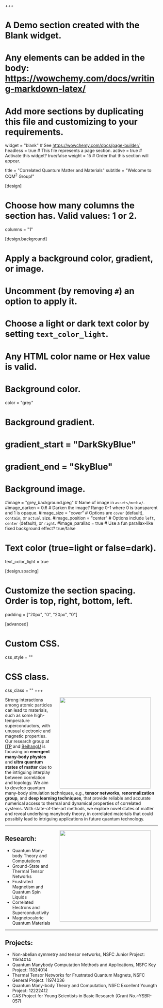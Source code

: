 +++
# A Demo section created with the Blank widget.
# Any elements can be added in the body: https://wowchemy.com/docs/writing-markdown-latex/
# Add more sections by duplicating this file and customizing to your requirements.

widget = "blank"  # See https://wowchemy.com/docs/page-builder/
headless = true  # This file represents a page section.
active = true  # Activate this widget? true/false
weight = 15  # Order that this section will appear.

title = "Correlated Quantum Matter and Materials"
subtitle = "Welcome to CQM<sup>2</sup> Group!"

[design]
  # Choose how many columns the section has. Valid values: 1 or 2.
  columns = "1"

[design.background]
  # Apply a background color, gradient, or image.
  #   Uncomment (by removing `#`) an option to apply it.
  #   Choose a light or dark text color by setting `text_color_light`.
  #   Any HTML color name or Hex value is valid.

  # Background color.
   color = "grey"
  
  # Background gradient.
  # gradient_start = "DarkSkyBlue"
  # gradient_end = "SkyBlue"
  
  # Background image.
  #image = "grey_background.jpeg"  # Name of image in `assets/media/`.
  #image_darken = 0.6  # Darken the image? Range 0-1 where 0 is transparent and 1 is opaque.
  #image_size = "cover"  #  Options are `cover` (default), `contain`, or `actual` size.
  #image_position = "center"  # Options include `left`, `center` (default), or `right`.
  #image_parallax = true  # Use a fun parallax-like fixed background effect? true/false
  
  # Text color (true=light or false=dark).
  text_color_light = true

[design.spacing]
  # Customize the section spacing. Order is top, right, bottom, left.
  padding = ["20px", "0", "20px", "0"]

[advanced]
 # Custom CSS. 
 css_style = ""
 
 # CSS class.
 css_class = ""
+++
<!--- ![WLI](http://shi.buaa.edu.cn/__local/1/D3/F2/D6A6E5196DB06D04CA72D378F8E_9BFD9043_670B.jpeg) --->
<!--- <p align='center'> --->
<!--- <img align='left' src='/img/KeyImage.png' width='230' hspace='30' /> --->
<!--- <img align='left' src='/img/KeyImage3.png' width='320' hspace='30'/> --->
<!--- <img align='left' src='/img/KeyImage2.png' width='405' hspace='30'/> --->
<!--- <p/> --->
<!--- <br/><br/><br/><br/><br/><br/><br/><br/> --->
<!--- <p/> --->

<img align='right' src='/img/group.png' width='300' hspace='24' />

Strong interactions among atomic particles can lead to  materials, such as some high-temperature superconductors, with unusual electronic and magnetic properties. Our research group at [ITP](http://itp.cas.cn) and [BeihangU](https://www.buaa.edu.cn) is focusing on **emergent many-body physics** and **ultra quantum states of matter** due to the intriguing interplay between correlation and topology. We aim to develop quantum many-body simulation techniques, e.g., **tensor networks**, **renormalization group**, and **deep learning techniques**, that provide reliable and accurate numerical access to thermal and dynamical properties of correlated systems. With state-of-the-art methods, we explore novel states of matter and reveal underlying manybody theory, in correlated materials that could possibily lead to intriguing applications in future quantum technology.

***

<img align='right' src='/img/KeyImageE.png' width='300' hspace='24' />

## Research:
+ Quantum Many-body Theory and Computations
+ Ground-State and Thermal Tensor Networks
+ Frustrated Magnetism and Quantum Spin Liquids
+ Correlated Electrons and Superconductivity
+ Magnetocaloric Quantum Materials

****

## Projects:

- Non-abelian symmetry and tensor networks, NSFC Junior Project: 11504014
- Quantum Manybody Computation Methods and Applications, NSFC Key Project: 11834014
- Thermal Tensor Networks for Frustrated Quantum Magnets, NSFC General Project: 11974036
- Quantum Many-body Theory and Computation, NSFC Excellent Youngth Project: 12222412
- CAS Project for Young Scientists in Basic Research (Grant No.~YSBR-057)
